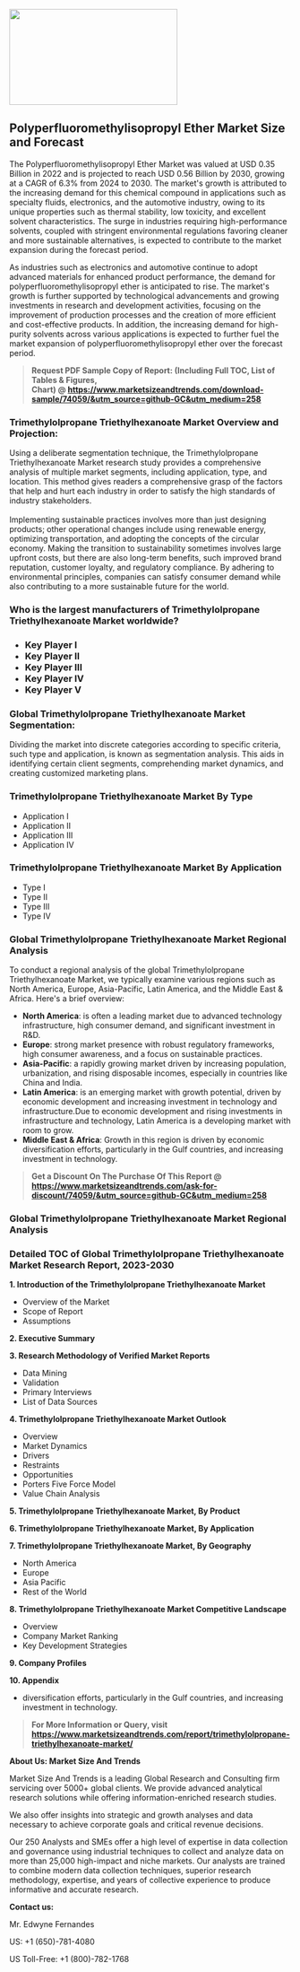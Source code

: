 <p><img class="alignnone size-medium wp-image-20088" src="https://ffe5etoiles.com/wp-content/uploads/2024/12/MST1-300x171.png" alt="" width="300" height="171" /></p><h2>Polyperfluoromethylisopropyl Ether Market Size and Forecast</h2><p>The Polyperfluoromethylisopropyl Ether Market was valued at USD 0.35 Billion in 2022 and is projected to reach USD 0.56 Billion by 2030, growing at a CAGR of 6.3% from 2024 to 2030. The market's growth is attributed to the increasing demand for this chemical compound in applications such as specialty fluids, electronics, and the automotive industry, owing to its unique properties such as thermal stability, low toxicity, and excellent solvent characteristics. The surge in industries requiring high-performance solvents, coupled with stringent environmental regulations favoring cleaner and more sustainable alternatives, is expected to contribute to the market expansion during the forecast period.</p><p>As industries such as electronics and automotive continue to adopt advanced materials for enhanced product performance, the demand for polyperfluoromethylisopropyl ether is anticipated to rise. The market's growth is further supported by technological advancements and growing investments in research and development activities, focusing on the improvement of production processes and the creation of more efficient and cost-effective products. In addition, the increasing demand for high-purity solvents across various applications is expected to further fuel the market expansion of polyperfluoromethylisopropyl ether over the forecast period.</p></p><blockquote id="" class=""><strong>Request PDF Sample Copy of Report: (Including Full TOC, List of Tables &amp; Figures, Chart)&nbsp;@&nbsp;<strong><a href="https://www.marketsizeandtrends.com/download-sample/74059/&utm_source=github-GC&utm_medium=258" target="_blank">https://www.marketsizeandtrends.com/download-sample/74059/&utm_source=github-GC&utm_medium=258</a></strong></strong></blockquote><h3 id="" class="">Trimethylolpropane Triethylhexanoate Market&nbsp;Overview and Projection:</h3><p id="" class="">Using a deliberate segmentation technique, the Trimethylolpropane Triethylhexanoate Market research study provides a comprehensive analysis of multiple market segments, including application, type, and location. This method gives readers a comprehensive grasp of the factors that help and hurt each industry in order to satisfy the high standards of industry stakeholders. <br /> <br />Implementing sustainable practices involves more than just designing products; other operational changes include using renewable energy, optimizing transportation, and adopting the concepts of the circular economy. Making the transition to sustainability sometimes involves large upfront costs, but there are also long-term benefits, such improved brand reputation, customer loyalty, and regulatory compliance. By adhering to environmental principles, companies can satisfy consumer demand while also contributing to a more sustainable future for the world.</p><h3 id="" class="">Who is the largest manufacturers of&nbsp;Trimethylolpropane Triethylhexanoate Market worldwide?</h3><h3 class=""><p><ul><li>Key Player I </li><li> Key Player II </li><li> Key Player III </li><li> Key Player IV </li><li> Key Player V</li></ul></p></h3><h3 id="" class="">Global&nbsp;Trimethylolpropane Triethylhexanoate Market Segmentation:</h3><p id="" class="">Dividing the market into discrete categories according to specific criteria, such type and application, is known as segmentation analysis. This aids in identifying certain client segments, comprehending market dynamics, and creating customized marketing plans.</p><h3 id="" class="">Trimethylolpropane Triethylhexanoate Market&nbsp;By Type</h3><p><p><ul><li>Application I</li><li> Application II</li><li> Application III</li><li> Application IV</p></li></ul></p></p><h3 id="" class="">Trimethylolpropane Triethylhexanoate Market&nbsp;By Application</h3><p class=""><p><ul><li>Type I</li><li> Type II</li><li> Type III</li><li> Type IV</li></ul></p></p><h3 id="" class="">Global Trimethylolpropane Triethylhexanoate Market Regional Analysis</h3><p id="" class="">To conduct a regional analysis of the global Trimethylolpropane Triethylhexanoate Market, we typically examine various regions such as North America, Europe, Asia-Pacific, Latin America, and the Middle East &amp; Africa. Here's a brief overview:</p><ul><li><strong>North America</strong>: is often a leading market due to advanced technology infrastructure, high consumer demand, and significant investment in R&amp;D.</li><li><strong>Europe</strong>: strong market presence with robust regulatory frameworks, high consumer awareness, and a focus on sustainable practices.</li><li><strong>Asia-Pacific</strong>: a rapidly growing market driven by increasing population, urbanization, and rising disposable incomes, especially in countries like China and India.</li><li><strong>Latin America</strong>: is an emerging market with growth potential, driven by economic development and increasing investment in technology and infrastructure.Due to economic development and rising investments in infrastructure and technology, Latin America is a developing market with room to grow.</li><li><strong>Middle East &amp; Africa</strong>: Growth in this region is driven by economic diversification efforts, particularly in the Gulf countries, and increasing investment in technology.</li></ul><blockquote id="" class=""><strong>Get a Discount On The Purchase Of This Report @ <strong><a href="https://www.marketsizeandtrends.com/ask-for-discount/74059/&utm_source=github-GC&utm_medium=258" target="_blank">https://www.marketsizeandtrends.com/ask-for-discount/74059/&utm_source=github-GC&utm_medium=258</a></strong></strong></blockquote><h3 id="" class="">Global Trimethylolpropane Triethylhexanoate Market Regional Analysis</h3><h3 id="" class="">Detailed TOC of Global Trimethylolpropane Triethylhexanoate Market Research Report, 2023-2030</h3><p id="" class=""><strong>1. Introduction of the Trimethylolpropane Triethylhexanoate Market</strong></p><ul><li>Overview of the Market</li><li>Scope of Report</li><li>Assumptions</li></ul><p id="" class=""><strong>2. Executive Summary</strong></p><p id="" class=""><strong>3. Research Methodology of Verified Market Reports</strong></p><ul><li>Data Mining</li><li>Validation</li><li>Primary Interviews</li><li>List of Data Sources</li></ul><p id="" class=""><strong>4. Trimethylolpropane Triethylhexanoate Market Outlook</strong></p><ul><li>Overview</li><li>Market Dynamics</li><li>Drivers</li><li>Restraints</li><li>Opportunities</li><li>Porters Five Force Model</li><li>Value Chain Analysis</li></ul><p id="" class=""><strong>5. Trimethylolpropane Triethylhexanoate Market, By Product</strong></p><p id="" class=""><strong>6. Trimethylolpropane Triethylhexanoate Market, By Application</strong></p><p id="" class=""><strong>7. Trimethylolpropane Triethylhexanoate Market, By Geography</strong></p><ul><li>North America</li><li>Europe</li><li>Asia Pacific</li><li>Rest of the World</li></ul><p id="" class=""><strong>8. Trimethylolpropane Triethylhexanoate Market Competitive Landscape</strong></p><ul><li>Overview</li><li>Company Market Ranking</li><li>Key Development Strategies</li></ul><p id="" class=""><strong>9. Company Profiles</strong></p><p id="" class=""><strong>10. Appendix</strong></p><ul><li>diversification efforts, particularly in the Gulf countries, and increasing investment in technology.</li></ul><blockquote id="" class=""><strong>For More Information or Query, visit <strong><strong><a href="https://www.marketsizeandtrends.com/report/trimethylolpropane-triethylhexanoate-market/" target="_blank">https://www.marketsizeandtrends.com/report/trimethylolpropane-triethylhexanoate-market/</a></strong></strong></strong></blockquote><p id="" class=""><strong>About Us: Market Size And Trends</strong></p><p id="" class="">Market Size And Trends is a leading Global Research and Consulting firm servicing over 5000+ global clients. We provide advanced analytical research solutions while offering information-enriched research studies.</p><p id="" class="">We also offer insights into strategic and growth analyses and data necessary to achieve corporate goals and critical revenue decisions.</p><p id="" class="">Our 250 Analysts and SMEs offer a high level of expertise in data collection and governance using industrial techniques to collect and analyze data on more than 25,000 high-impact and niche markets. Our analysts are trained to combine modern data collection techniques, superior research methodology, expertise, and years of collective experience to produce informative and accurate research.</p><p id="" class=""><strong>Contact us:</strong></p><p id="" class="">Mr. Edwyne Fernandes</p><p id="" class="">US: +1 (650)-781-4080</p><p id="" class="">US Toll-Free: +1 (800)-782-1768</p>
